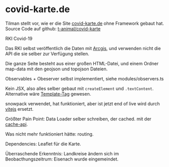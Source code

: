 # covid-karte.de

Tilman stellt vor, wie er die Site [covid-karte.de](https://covid-karte.de/) ohne Framework gebaut hat.
Source Code auf github: [t-animal/covid-karte](https://github.com/t-animal/covid-karte)

RKI Covid-19

Das RKI selbst veröffentlich die Daten mit [Arcgis](https://experience.arcgis.com/experience/478220a4c454480e823b17327b2bf1d4),
und verwenden nicht die API die sie selber zur Verfügung stellen.

Die ganze Seite besteht aus einer großen HTML-Datei,
und einem Ordner map-data mit den geojson und topojson Dateien.

Observables + Obeserver selbst implementiert, siehe modules/observers.ts

Kein JSX, also alles selber gebaut mit `createElement` und `.textContent`.
Alternative wäre [Template-Tag](https://developer.mozilla.org/en-US/docs/Web/HTML/Element/template) gewesen.

snowpack verwendet, hat funktioniert, aber ist jetzt end of live wird durch [vitejs](https://vitejs.dev/) ersetzt.

Größter Pain Point: Data Loader selber schreiben, der cached. mit der [cache-api](https://developer.mozilla.org/en-US/docs/Web/API/Cache).

Was nicht mehr funktioniert hätte: routing.

Dependencies: Leaflet für die Karte.

Überraschende Erkenntnis: Landkreise ändern sich im Beobacthungszeitrum: Eisenach wurde eingemeindet.




